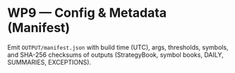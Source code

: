 # WP9 — Config & Metadata (Manifest)

Emit `OUTPUT/manifest.json` with build time (UTC), args, thresholds, symbols, and SHA-256 checksums of outputs (StrategyBook, symbol books, DAILY, SUMMARIES, EXCEPTIONS).

